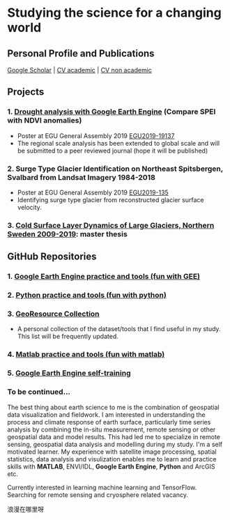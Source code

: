# Studying the science for a changing world
## Personal Profile and Publications
[Google Scholar](https://scholar.google.com/citations?user=hMKGuKwAAAAJ&hl=en) |
[CV academic](https://github.com/fsn1995/fsn1995.github.io/blob/master/doc/CV/Shunan%Feng%CV%academic.pdf)   |
[CV non academic](https://github.com/fsn1995/fsn1995.github.io/blob/master/doc/CV/Shunan%Feng%CV%non%academic.pdf)
## Projects
### 1. [Drought analysis with Google Earth Engine](https://github.com/fsn1995/Drought-Analysis) (Compare SPEI with NDVI anomalies) 
- Poster at EGU General Assembly 2019 [EGU2019-19137](https://github.com/fsn1995/Drought-Analysis/blob/master/doc/EGU2019-19137_Drought%20Analysis.pdf) 
- The regional scale analysis has been extended to global scale and will be submitted to a peer reviewed journal (hope it will be published)

### 2. Surge Type Glacier Identification on Northeast Spitsbergen, Svalbard from Landsat Imagery 1984-2018 
- Poster at EGU General Assembly 2019 [EGU2019-135](https://github.com/fsn1995/fsn1995.github.io/blob/master/doc/Conference/EGU2019-135_Glacier%20Surge_Shunan.pdf)
- Identifying surge type glacier from reconstructed glacier surface velocity.

### 3. [Cold Surface Layer Dynamics of Large Glaciers, Northern Sweden 2009-2019](https://github.com/fsn1995/cold-surface-layer-dynamics-on-Storglaciaren): master thesis

## GitHub Repositories
### 1. [Google Earth Engine practice and tools (fun with GEE)](https://fsn1995.github.io/Fun-with-Google-Earth-Engine)
### 2. [Python practice and tools (fun with python)](https://fsn1995.github.io/Fun-with-Python-for-Geodata/)
### 3. [GeoResource Collection](https://fsn1995.github.io/GeoResource-Collection/)
- A personal collection of the dataset/tools that I find useful in my study. This list will be frequently updated.

### 4. [Matlab practice and tools (fun with matlab)](https://github.com/fsn1995/MatlabFSN)
### 5. [Google Earth Engine self-training](https://github.com/fsn1995/Goolgle-Earth-Engine-self-training)

### To be continued...
The best thing about earth science to me is the combination of geospatial data visualization and fieldwork. I am interested in understanding the process and climate response of earth surface, particularly time series analysis by combining the in-situ measurement, remote sensing or other geospatial data and model results. This had led me to specialize in remote sensing, geospatial data analysis and modelling during my study. I'm a self motivated learner. My experience with satellite image processing, spatial statistics, data analysis and visulization enables me to learn and practice skills with **MATLAB**, ENVI/IDL, **Google Earth Engine**, **Python** and ArcGIS etc. 

Currently interested in learning machine learning and TensorFlow. Searching for remote sensing and cryosphere related vacancy. 

浪漫在哪里呀 